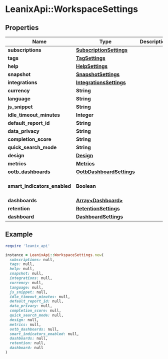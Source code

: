# LeanixApi::WorkspaceSettings

## Properties

| Name | Type | Description | Notes |
| ---- | ---- | ----------- | ----- |
| **subscriptions** | [**SubscriptionSettings**](SubscriptionSettings.md) |  |  |
| **tags** | [**TagSettings**](TagSettings.md) |  |  |
| **help** | [**HelpSettings**](HelpSettings.md) |  |  |
| **snapshot** | [**SnapshotSettings**](SnapshotSettings.md) |  |  |
| **integrations** | [**IntegrationsSettings**](IntegrationsSettings.md) |  | [optional] |
| **currency** | **String** |  | [optional] |
| **language** | **String** |  | [optional] |
| **js_snippet** | **String** |  | [optional] |
| **idle_timeout_minutes** | **Integer** |  |  |
| **default_report_id** | **String** |  | [optional] |
| **data_privacy** | **String** |  |  |
| **completion_score** | **String** |  |  |
| **quick_search_mode** | **String** |  |  |
| **design** | [**Design**](Design.md) |  |  |
| **metrics** | [**Metrics**](Metrics.md) |  | [optional] |
| **ootb_dashboards** | [**OotbDashboardSettings**](OotbDashboardSettings.md) |  | [optional] |
| **smart_indicators_enabled** | **Boolean** |  | [optional][default to false] |
| **dashboards** | [**Array&lt;Dashboard&gt;**](Dashboard.md) |  | [optional] |
| **retention** | [**RetentionSettings**](RetentionSettings.md) |  | [optional] |
| **dashboard** | [**DashboardSettings**](DashboardSettings.md) |  | [optional] |

## Example

```ruby
require 'leanix_api'

instance = LeanixApi::WorkspaceSettings.new(
  subscriptions: null,
  tags: null,
  help: null,
  snapshot: null,
  integrations: null,
  currency: null,
  language: null,
  js_snippet: null,
  idle_timeout_minutes: null,
  default_report_id: null,
  data_privacy: null,
  completion_score: null,
  quick_search_mode: null,
  design: null,
  metrics: null,
  ootb_dashboards: null,
  smart_indicators_enabled: null,
  dashboards: null,
  retention: null,
  dashboard: null
)
```

